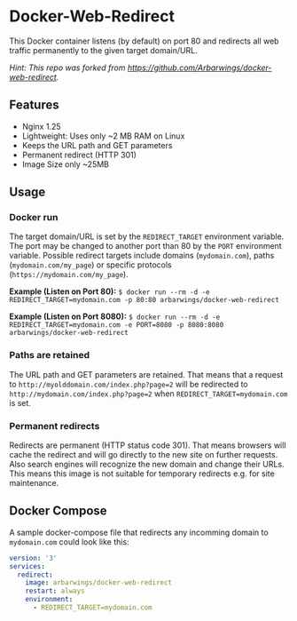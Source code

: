 # Docker-Web-Redirect #

This Docker container listens (by default) on port 80 and redirects all web traffic permanently to the given target domain/URL.

_Hint: This repo was forked from https://github.com/Arbarwings/docker-web-redirect._

## Features ##
- Nginx 1.25
- Lightweight: Uses only ~2 MB RAM on Linux
- Keeps the URL path and GET parameters
- Permanent redirect (HTTP 301)
- Image Size only ~25MB

## Usage ##
### Docker run ###
The target domain/URL is set by the `REDIRECT_TARGET` environment variable.
The port may be changed to another port than 80 by the `PORT` environment variable.
Possible redirect targets include domains (`mydomain.com`), paths (`mydomain.com/my_page`) or specific protocols (`https://mydomain.com/my_page`).  

**Example (Listen on Port 80):** `$ docker run --rm -d -e REDIRECT_TARGET=mydomain.com -p 80:80 arbarwings/docker-web-redirect`

**Example (Listen on Port 8080):** `$ docker run --rm -d -e REDIRECT_TARGET=mydomain.com -e PORT=8080 -p 8080:8080 arbarwings/docker-web-redirect `

### Paths are retained ###
The URL path and GET parameters are retained. That means that a request to `http://myolddomain.com/index.php?page=2` will be redirected to `http://mydomain.com/index.php?page=2` when `REDIRECT_TARGET=mydomain.com` is set.

### Permanent redirects ###
Redirects are permanent (HTTP status code 301). That means browsers will cache the redirect and will go directly to the new site on further requests. Also search engines will recognize the new domain and change their URLs. This means this image is not suitable for temporary redirects e.g. for site maintenance.

## Docker Compose ##
A sample docker-compose file that redirects any incomming domain to `mydomain.com` could look like this:

```yaml
version: '3'
services:
  redirect:
    image: arbarwings/docker-web-redirect
    restart: always
    environment:
      - REDIRECT_TARGET=mydomain.com
```

